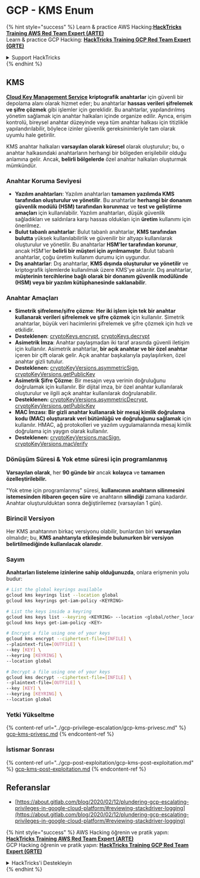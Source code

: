 # GCP - KMS Enum

{% hint style="success" %}
Learn & practice AWS Hacking:<img src="../../../.gitbook/assets/image (1) (1) (1).png" alt="" data-size="line">[**HackTricks Training AWS Red Team Expert (ARTE)**](https://training.hacktricks.xyz/courses/arte)<img src="../../../.gitbook/assets/image (1) (1) (1).png" alt="" data-size="line">\
Learn & practice GCP Hacking: <img src="../../../.gitbook/assets/image (2).png" alt="" data-size="line">[**HackTricks Training GCP Red Team Expert (GRTE)**<img src="../../../.gitbook/assets/image (2).png" alt="" data-size="line">](https://training.hacktricks.xyz/courses/grte)

<details>

<summary>Support HackTricks</summary>

* Check the [**subscription plans**](https://github.com/sponsors/carlospolop)!
* **Join the** 💬 [**Discord group**](https://discord.gg/hRep4RUj7f) or the [**telegram group**](https://t.me/peass) or **follow** us on **Twitter** 🐦 [**@hacktricks\_live**](https://twitter.com/hacktricks_live)**.**
* **Share hacking tricks by submitting PRs to the** [**HackTricks**](https://github.com/carlospolop/hacktricks) and [**HackTricks Cloud**](https://github.com/carlospolop/hacktricks-cloud) github repos.

</details>
{% endhint %}

## KMS

[**Cloud Key Management Service**](https://cloud.google.com/kms/docs/) **kriptografik anahtarlar** için güvenli bir depolama alanı olarak hizmet eder; bu anahtarlar **hassas verileri şifrelemek ve şifre çözmek** gibi işlemler için gereklidir. Bu anahtarlar, yapılandırılmış yönetim sağlamak için anahtar halkaları içinde organize edilir. Ayrıca, erişim kontrolü, bireysel anahtar düzeyinde veya tüm anahtar halkası için titizlikle yapılandırılabilir, böylece izinler güvenlik gereksinimleriyle tam olarak uyumlu hale getirilir.

KMS anahtar halkaları **varsayılan olarak küresel** olarak oluşturulur; bu, o anahtar halkasındaki anahtarların herhangi bir bölgeden erişilebilir olduğu anlamına gelir. Ancak, **belirli bölgelerde** özel anahtar halkaları oluşturmak mümkündür.

### Anahtar Koruma Seviyesi

* **Yazılım anahtarları**: Yazılım anahtarları **tamamen yazılımda KMS tarafından oluşturulur ve yönetilir**. Bu anahtarlar **herhangi bir donanım güvenlik modülü (HSM) tarafından korunmaz** ve **test ve geliştirme amaçları** için kullanılabilir. Yazılım anahtarları, düşük güvenlik sağladıkları ve saldırılara karşı hassas oldukları için **üretim** kullanımı için önerilmez.
* **Bulut tabanlı anahtarlar**: Bulut tabanlı anahtarlar, **KMS tarafından bulutta** yüksek kullanılabilirlik ve güvenilir bir altyapı kullanılarak oluşturulur ve yönetilir. Bu anahtarlar **HSM'ler tarafından korunur**, ancak HSM'ler **belirli bir müşteri için ayrılmamıştır**. Bulut tabanlı anahtarlar, çoğu üretim kullanım durumu için uygundur.
* **Dış anahtarlar**: Dış anahtarlar, **KMS dışında oluşturulur ve yönetilir** ve kriptografik işlemlerde kullanılmak üzere KMS'ye aktarılır. Dış anahtarlar, **müşterinin tercihlerine bağlı olarak bir donanım güvenlik modülünde (HSM) veya bir yazılım kütüphanesinde saklanabilir**.

### Anahtar Amaçları

* **Simetrik şifreleme/şifre çözme**: **Her iki işlem için tek bir anahtar kullanarak verileri şifrelemek ve şifre çözmek** için kullanılır. Simetrik anahtarlar, büyük veri hacimlerini şifrelemek ve şifre çözmek için hızlı ve etkilidir.
* **Desteklenen**: [cryptoKeys.encrypt](https://cloud.google.com/kms/docs/reference/rest/v1/projects.locations.keyRings.cryptoKeys/encrypt), [cryptoKeys.decrypt](https://cloud.google.com/kms/docs/reference/rest/v1/projects.locations.keyRings.cryptoKeys/decrypt)
* **Asimetrik İmza**: Anahtar paylaşmadan iki taraf arasında güvenli iletişim için kullanılır. Asimetrik anahtarlar, **bir açık anahtar ve bir özel anahtar** içeren bir çift olarak gelir. Açık anahtar başkalarıyla paylaşılırken, özel anahtar gizli tutulur.
* **Desteklenen:** [cryptoKeyVersions.asymmetricSign](https://cloud.google.com/kms/docs/reference/rest/v1/projects.locations.keyRings.cryptoKeys.cryptoKeyVersions/asymmetricSign), [cryptoKeyVersions.getPublicKey](https://cloud.google.com/kms/docs/reference/rest/v1/projects.locations.keyRings.cryptoKeys.cryptoKeyVersions/getPublicKey)
* **Asimetrik Şifre Çözme**: Bir mesajın veya verinin doğruluğunu doğrulamak için kullanılır. Bir dijital imza, bir özel anahtar kullanılarak oluşturulur ve ilgili açık anahtar kullanılarak doğrulanabilir.
* **Desteklenen:** [cryptoKeyVersions.asymmetricDecrypt](https://cloud.google.com/kms/docs/reference/rest/v1/projects.locations.keyRings.cryptoKeys.cryptoKeyVersions/asymmetricDecrypt), [cryptoKeyVersions.getPublicKey](https://cloud.google.com/kms/docs/reference/rest/v1/projects.locations.keyRings.cryptoKeys.cryptoKeyVersions/getPublicKey)
* **MAC İmzası**: **Bir gizli anahtar kullanarak bir mesaj kimlik doğrulama kodu (MAC) oluşturarak veri bütünlüğü ve doğruluğunu sağlamak** için kullanılır. HMAC, ağ protokolleri ve yazılım uygulamalarında mesaj kimlik doğrulama için yaygın olarak kullanılır.
* **Desteklenen:** [cryptoKeyVersions.macSign](https://cloud.google.com/kms/docs/reference/rest/v1/projects.locations.keyRings.cryptoKeys.cryptoKeyVersions/macSign), [cryptoKeyVersions.macVerify](https://cloud.google.com/kms/docs/reference/rest/v1/projects.locations.keyRings.cryptoKeys.cryptoKeyVersions/macVerify)

### Dönüşüm Süresi & Yok etme süresi için programlanmış

**Varsayılan olarak**, her **90 günde bir** ancak **kolayca** ve **tamamen özelleştirilebilir.**

"Yok etme için programlanmış" süresi, **kullanıcının anahtarın silinmesini istemesinden itibaren geçen süre** ve anahtarın **silindiği** zamana kadardır. Anahtar oluşturulduktan sonra değiştirilemez (varsayılan 1 gün).

### Birincil Versiyon

Her KMS anahtarının birkaç versiyonu olabilir, bunlardan biri **varsayılan** olmalıdır; bu, **KMS anahtarıyla etkileşimde bulunurken bir versiyon belirtilmediğinde kullanılacak olanıdır**.

### Sayım

**Anahtarları listeleme izinlerine sahip olduğunuzda**, onlara erişmenin yolu budur:
```bash
# List the global keyrings available
gcloud kms keyrings list --location global
gcloud kms keyrings get-iam-policy <KEYRING>

# List the keys inside a keyring
gcloud kms keys list --keyring <KEYRING> --location <global/other_locations>
gcloud kms keys get-iam-policy <KEY>

# Encrypt a file using one of your keys
gcloud kms encrypt --ciphertext-file=[INFILE] \
--plaintext-file=[OUTFILE] \
--key [KEY] \
--keyring [KEYRING] \
--location global

# Decrypt a file using one of your keys
gcloud kms decrypt --ciphertext-file=[INFILE] \
--plaintext-file=[OUTFILE] \
--key [KEY] \
--keyring [KEYRING] \
--location global
```
### Yetki Yükseltme

{% content-ref url="../gcp-privilege-escalation/gcp-kms-privesc.md" %}
[gcp-kms-privesc.md](../gcp-privilege-escalation/gcp-kms-privesc.md)
{% endcontent-ref %}

### İstismar Sonrası

{% content-ref url="../gcp-post-exploitation/gcp-kms-post-exploitation.md" %}
[gcp-kms-post-exploitation.md](../gcp-post-exploitation/gcp-kms-post-exploitation.md)
{% endcontent-ref %}

## Referanslar

* [https://about.gitlab.com/blog/2020/02/12/plundering-gcp-escalating-privileges-in-google-cloud-platform/#reviewing-stackdriver-logging](https://about.gitlab.com/blog/2020/02/12/plundering-gcp-escalating-privileges-in-google-cloud-platform/#reviewing-stackdriver-logging)

{% hint style="success" %}
AWS Hacking öğrenin ve pratik yapın:<img src="../../../.gitbook/assets/image (1) (1) (1).png" alt="" data-size="line">[**HackTricks Training AWS Red Team Expert (ARTE)**](https://training.hacktricks.xyz/courses/arte)<img src="../../../.gitbook/assets/image (1) (1) (1).png" alt="" data-size="line">\
GCP Hacking öğrenin ve pratik yapın: <img src="../../../.gitbook/assets/image (2).png" alt="" data-size="line">[**HackTricks Training GCP Red Team Expert (GRTE)**<img src="../../../.gitbook/assets/image (2).png" alt="" data-size="line">](https://training.hacktricks.xyz/courses/grte)

<details>

<summary>HackTricks'i Destekleyin</summary>

* [**abonelik planlarını**](https://github.com/sponsors/carlospolop) kontrol edin!
* **💬 [**Discord grubuna**](https://discord.gg/hRep4RUj7f) veya [**telegram grubuna**](https://t.me/peass) katılın ya da **Twitter'da** 🐦 [**@hacktricks\_live**](https://twitter.com/hacktricks_live)**'i takip edin.**
* **Hacking ipuçlarını paylaşmak için** [**HackTricks**](https://github.com/carlospolop/hacktricks) ve [**HackTricks Cloud**](https://github.com/carlospolop/hacktricks-cloud) github reposuna PR gönderin.

</details>
{% endhint %}

